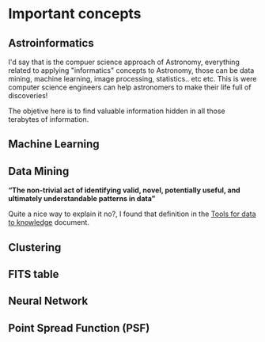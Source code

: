Important concepts
=================

Astroinformatics
-----------------
I'd say that is the compuer science approach of Astronomy, everything related to applying "informatics" concepts to Astronomy, those can be data mining, machine learning, image processing, statistics.. etc etc.
This is were computer science engineers can help astronomers to make their life full of discoveries!

The objetive here is to find valuable information hidden in all those terabytes of information.

Machine Learning
-----------------

Data Mining
-----------------
**“The non-trivial act of identifying valid, novel, potentially useful, and ultimately understandable patterns in data”**

Quite a nice way to explain it no?, I found that definition in the [Tools for data to knowledge](http://www.usvao.org/documents/ProjectPlans/ToolsforDatatoKnowledge/Tools%20for%20Data%20to%20Knowledge.pdf) document.

Clustering
-----------------

FITS table
-----------------

Neural Network
-----------------

Point Spread Function (PSF)
-----------------
